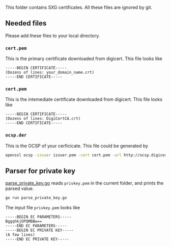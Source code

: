 <!--
Copyright 2021 Google LLC

Licensed under the Apache License, Version 2.0 (the "License");
you may not use this file except in compliance with the License.
You may obtain a copy of the License at

    https://www.apache.org/licenses/LICENSE-2.0

Unless required by applicable law or agreed to in writing, software
distributed under the License is distributed on an "AS IS" BASIS,
WITHOUT WARRANTIES OR CONDITIONS OF ANY KIND, either express or implied.
See the License for the specific language governing permissions and
limitations under the License.
-->

This folder contains SXG certificates. All these files are ignored by git.

## Needed files

Please add these files to your local directory.

### `cert.pem`

This is the primary certificate downloaded from digicert.
This file looks like
```
-----BEGIN CERTIFICATE-----
(Dozens of lines: your_domain_name.crt)
-----END CERTIFICATE-----
```

### `cert.pem`

This is the intemediate certificate downloaded from digicert.
This file looks like
```
-----BEGIN CERTIFICATE-----
(Dozens of lines: DigiCertCA.crt)
-----END CERTIFICATE-----
```

### `ocsp.der`

This is the OCSP of your cerficicate.
This file could be generated by
```bash
openssl ocsp -issuer issuer.pem -cert cert.pem -url http://ocsp.digicert.com -respout ocsp.der
```

## Parser for private key

[parse_private_key.go](./parse_private_key.go) reads `privkey.pem`
in the current folder, and prints the parsed value.
```bash
go run parse_private_key.go
```
The input file `privkey.pem` looks like
```
-----BEGIN EC PARAMETERS-----
BggqhkjOPQMBBw==
-----END EC PARAMETERS-----
-----BEGIN EC PRIVATE KEY-----
(A few lines)
-----END EC PRIVATE KEY-----
```
